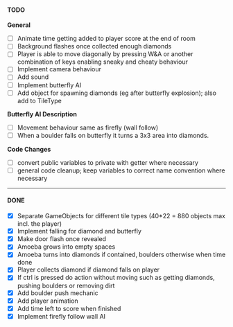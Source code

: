 <h4>TODO</h4>

<span><b>General</b></span>
- [ ] Animate time getting added to player score at the end of room
- [ ] Background flashes once collected enough diamonds
- [ ] Player is able to move diagonally by pressing W&A or another combination of keys enabling sneaky and cheaty behaviour
- [ ] Implement camera behaviour
- [ ] Add sound
- [ ] Implement butterfly AI
- [ ] Add object for spawning diamonds (eg after butterfly explosion); also add to TileType

<span><b>Butterfly AI Description</b></span>
- [ ] Movement behaviour same as firefly (wall follow)
- [ ] When a boulder falls on butterfly it turns a 3x3 area into diamonds.

<span><b>Code Changes</b></span>
+ [ ] convert public variables to private with getter where necessary
+ [ ] general code cleanup; keep variables to correct name convention where necessary

<hr/>
<h4>DONE</h4>

- [x] Separate GameObjects for different tile types (40*22 = 880 objects max incl. the player)
- [x] Implement falling for diamond and butterfly
- [x] Make door flash once revealed
- [x] Amoeba grows into empty spaces 
- [x] Amoeba turns into diamonds if contained, boulders otherwise when time done
- [x] Player collects diamond if diamond falls on player
- [x] If ctrl is pressed do action without moving such as getting diamonds, pushing boulders or removing dirt
- [x] Add boulder push mechanic
- [x] Add player animation
- [x] Add time left to score when finished
- [x] Implement firefly follow wall AI